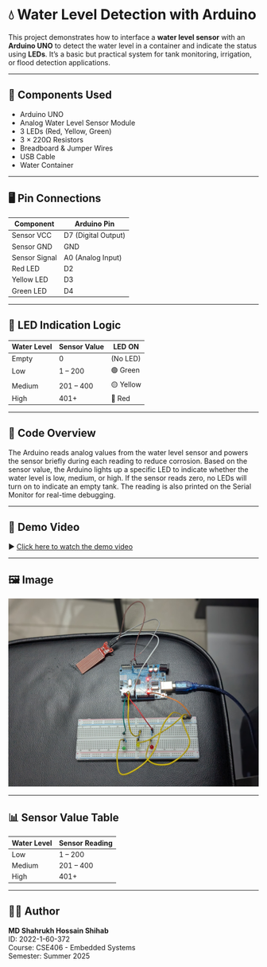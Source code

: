 # 💧 Water Level Detection with Arduino

This project demonstrates how to interface a **water level sensor** with an **Arduino UNO** to detect the water level in a container and indicate the status using **LEDs**. It’s a basic but practical system for tank monitoring, irrigation, or flood detection applications.

---

## 🔧 Components Used

- Arduino UNO  
- Analog Water Level Sensor Module  
- 3 LEDs (Red, Yellow, Green)  
- 3 × 220Ω Resistors  
- Breadboard & Jumper Wires  
- USB Cable  
- Water Container  

---

## 🖥️ Pin Connections

| Component      | Arduino Pin         |
|----------------|---------------------|
| Sensor VCC     | D7 (Digital Output) |
| Sensor GND     | GND                 |
| Sensor Signal  | A0 (Analog Input)   |
| Red LED        | D2                  |
| Yellow LED     | D3                  |
| Green LED      | D4                  |

---

## 🚦 LED Indication Logic

| Water Level | Sensor Value | LED ON     |
|-------------|--------------|------------|
| Empty       | 0            | (No LED)   |
| Low         | 1 – 200      | 🟢 Green   |
| Medium      | 201 – 400    | 🟡 Yellow  |
| High        | 401+         | 🔴 Red     |

---

## 🧠 Code Overview

The Arduino reads analog values from the water level sensor and powers the sensor briefly during each reading to reduce corrosion. Based on the sensor value, the Arduino lights up a specific LED to indicate whether the water level is low, medium, or high. If the sensor reads zero, no LEDs will turn on to indicate an empty tank. The reading is also printed on the Serial Monitor for real-time debugging.

---

## 🎥 Demo Video

▶️ [Click here to watch the demo video](https://youtu.be/36NUGwWR_ZU )


---

## 🖼️ Image

![Setup Image](https://github.com/shihab372/water-level-sensor-arduino/raw/main/initial%20setup.jpg)

---

## 📊 Sensor Value Table

| Water Level | Sensor Reading |
|-------------|----------------|
| Low         | 1 – 200        |
| Medium      | 201 – 400      |
| High        | 401+           |

---

## 🧑‍🎓 Author

**MD Shahrukh Hossain Shihab**  
ID: 2022-1-60-372  
Course: CSE406 - Embedded Systems  
Semester: Summer 2025
